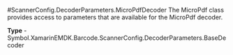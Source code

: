 #ScannerConfig.DecoderParameters.MicroPdfDecoder
The MicroPdf class provides access to parameters that are available for the MicroPdf decoder.

**Type** - Symbol.XamarinEMDK.Barcode.ScannerConfig.DecoderParameters.BaseDecoder



